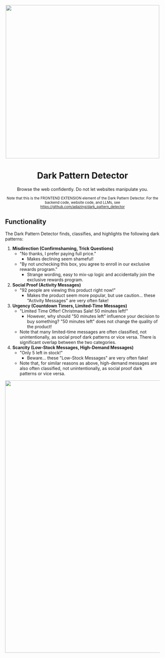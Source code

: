 <div align="center">
  <img src="https://github.com/user-attachments/assets/4a5bfcf0-9df8-46e0-b52d-4aa559bb48cd" alt="" width="500"></img>
  <h1>Dark Pattern Detector</h1>
  <p>Browse the web confidently. Do not let websites manipulate you.</p>
  <sub>Note that this is the FRONTEND EXTENSION element of the Dark Pattern Detector. For the backend code, website code, and LLMs, see <a href="https://github.com/adazing/dark_pattern_detector">https://github.com/adazing/dark_pattern_detector</a></sub>
</div>

<h2>Functionality</h2>

The Dark Pattern Detector finds, classifies, and highlights the following dark patterns:

<ol>
  <li>
    <b>Misdirection (Confirmshaming, Trick Questions)</b>
    <ul>
        <li>
          "No thanks, I prefer paying full price."
          <ul>
            <li>
              Makes declining seem shameful!
            </li>
          </ul>
        </li>
        <li>
          "By not unchecking this box, you agree to enroll in our exclusive rewards program."
          <ul>
            <li>
              Strange wording, easy to mix-up logic and accidentally join the exclusive rewards program.
            </li>
          </ul>
        </li>
    </ul>
  </li>
  <li>
    <b>Social Proof (Activity Messages)</b>
    <ul>
        <li>
          "92 people are viewing this product right now!"
          <ul>
            <li>
              Makes the product seem more popular, but use caution... these "Activity Messages" are very often fake!
            </li>
          </ul>
        </li>
    </ul>
  </li>
  <li>
    <b>Urgency (Countdown Timers, Limited-Time Messages)</b>
    <ul>
        <li>
          "Limited Time Offer! Christmas Sale! 50 minutes left!"
          <ul>
            <li>
              However, why should "50 minutes left" influence your decision to buy something? "50 minutes left" does not change the quality of the product!
            </li>
          </ul>
        </li>
        <li>Note that many limited-time messages are often classified, not unintentionally, as social proof dark patterns or vice versa. There is significant overlap between the two categories.</li>
    </ul>
  </li>
  <li>
    <b>Scarcity (Low-Stock Messages, High-Demand Messages)</b>
    <ul>
        <li>
          "Only 5 left in stock!"
          <ul>
            <li>
              Beware... these "Low-Stock Messages" are very often fake!
            </li>
          </ul>
        </li>
        <li>Note that, for similar reasons as above, high-demand messages are also often classified, not unintentionally, as social proof dark patterns or vice versa.</li>
    </ul>
  </li>
</ol>

<div align="center">
  <img src="https://github.com/user-attachments/assets/325361ce-6895-4466-8f40-14d07adc96e5" alt="" width="888"></img>
</div>

